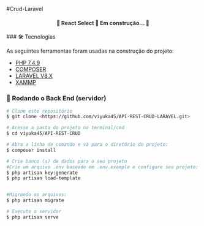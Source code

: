 #Crud-Laravel

<h4 align="center"> 
	🚧  React Select 🚀 Em construção...  🚧
</h4>
### 🛠 Tecnologias

As seguintes ferramentas foram usadas na construção do projeto:

- [PHP 7.4.9](https://www.php.net/downloads.php)
- [COMPOSER](https://getcomposer.org/download/)
- [LARAVEL V8.X](https://laravel.com/docs/8.x)
- [XAMMP](https://www.apachefriends.org/pt_br/download.html)

### 🎲 Rodando o Back End (servidor)

```bash
# Clone este repositório
$ git clone <https://github.com/viyuka45/API-REST-CRUD-LARAVEL.git>

# Acesse a pasta do projeto no terminal/cmd
$ cd viyuka45/API-REST-CRUD

# Abra a linha de comando e vá para o diretório do projeto:
$ composer install

# Crie banco (s) de dados para o seu projeto
#Crie um arquivo .env baseado em .env.example e configure seu projeto:
$ php artisan key:generate
$ php artisan load-template


#Migrando os arquivos:
$ php artisan migrate

# Execute o servidor
$ php artisan serve
